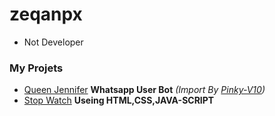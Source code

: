 # zeqanpx

- Not Developer

### My Projets

- [Queen Jennifer](https://zeqanpx.github.io/Queen_Jennifer) **Whatsapp User Bot** _(Import By [Pinky-V10](https://github.com/AiDarkEzio/PINKY_BOT-V10))_
- [Stop Watch](https://github.com/zeqanpx/Stop-Watch) **Useing HTML,CSS,JAVA-SCRIPT**
